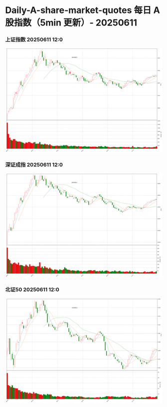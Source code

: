 
# Daily-A-share-market-quotes 每日 A 股指数（5min 更新）- 20250611

### 上证指数 20250611 12:0
![](./fig/2025/6/20250611-sh000001.png)

### 深证成指 20250611 12:0
![](./fig/2025/6/20250611-sz399001.png)

### 北证50 20250611 12:0
![](./fig/2025/6/20250611-bj899050.png)

